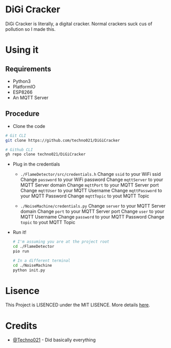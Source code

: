# DiGi Cracker
DiGi Cracker is literally, a digital cracker. Normal crackers suck cus of pollution so I made this.

# Using it
## Requirements
- Python3
- PlatformIO
- ESP8266
- An MQTT Server

## Procedure
- Clone the code
```bash
# Git CLI
git clone https://github.com/techno021/DiGiCracker

# Github CLI
gh repo clone techno021/DiGiCracker
```

- Plug in the credentials
  - `./FlameDetector/src/credentials.h`
  Change `ssid` to your WiFi ssid
  Change `password` to your WiFi password
  Change `mqttServer` to your MQTT Server domain
  Change `mqttPort` to your MQTT Server port
  Change `mqttUser` to your MQTT Username
  Change `mqttPassword` to your MQTT Password
  Change `mqttTopic` to yout MQTT Topic

  - `./NoiseMachine/credentials.py`
  Change `server` to your MQTT Server domain
  Change `port` to your MQTT Server port
  Change `user` to your MQTT Username
  Change `password` to your MQTT Password
  Change `topic` to yout MQTT Topic

- Run it!
  ```bash
  # I'm assuming you are at the project root
  cd ./FlameDetector
  pio run

  # In a different terminal
  cd ./NoiseMachine
  python init.py
  ```

# Lisence
This Project is LISENCED under the MIT LISENCE. More details [here](https://github.com/techno021/DiGiCracker/blob/main/LICENSE.md).

# Credits
- [@Techno021](https://github.com/techno021) - Did basically everything

